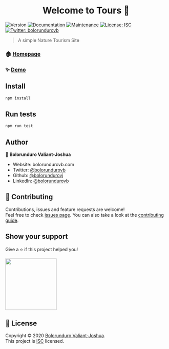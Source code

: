 <h1 align="center">Welcome to Tours 👋</h1>
<p>
  <img alt="Version" src="https://img.shields.io/badge/version-1.0.0-blue.svg?cacheSeconds=2592000" />
  <a href="https://github.com/bolorundurovj/Tours#readme" target="_blank">
    <img alt="Documentation" src="https://img.shields.io/badge/documentation-yes-brightgreen.svg" />
  </a>
  <a href="https://github.com/bolorundurovj/Tours/graphs/commit-activity" target="_blank">
    <img alt="Maintenance" src="https://img.shields.io/badge/Maintained%3F-yes-green.svg" />
  </a>
  <a href="https://github.com/bolorundurovj/Tours/blob/master/LICENSE" target="_blank">
    <img alt="License: ISC" src="https://img.shields.io/github/license/bolorundurovj/tours" />
  </a>
  <a href="https://twitter.com/bolorundurovb" target="_blank">
    <img alt="Twitter: bolorundurovb" src="https://img.shields.io/twitter/follow/bolorundurovb.svg?style=social" />
  </a>
</p>

> A simple Nature Tourism Site

### 🏠 [Homepage](https://github.com/bolorundurovj/Tours#readme)

### ✨ [Demo](github.com/bolorundurovj)

## Install

```sh
npm install
```

## Run tests

```sh
npm run test
```

## Author

👤 **Bolorunduro Valiant-Joshua**

* Website: bolorundurovb.com
* Twitter: [@bolorundurovb](https://twitter.com/bolorundurovb)
* Github: [@bolorundurovj](https://github.com/bolorundurovj)
* LinkedIn: [@bolorundurovb](https://linkedin.com/in/bolorundurovb)

## 🤝 Contributing

Contributions, issues and feature requests are welcome!<br />Feel free to check [issues page](https://github.com/bolorundurovj/Tours/issues). You can also take a look at the [contributing guide](https://github.com/bolorundurovj/Tours/blob/master/CONTRIBUTING.md).

## Show your support

Give a ⭐️ if this project helped you!

<a href="https://www.patreon.com/bolorundurovb">
  <img src="https://c5.patreon.com/external/logo/become_a_patron_button@2x.png" width="160">
</a>

## 📝 License

Copyright © 2020 [Bolorunduro Valiant-Joshua](https://github.com/bolorundurovj).<br />
This project is [ISC](https://github.com/bolorundurovj/Tours/blob/master/LICENSE) licensed.
